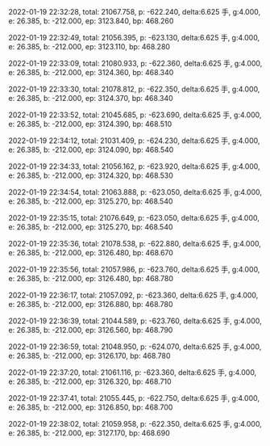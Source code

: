 2022-01-19 22:32:28, total: 21067.758, p: -622.240, delta:6.625 手, g:4.000, e: 26.385, b: -212.000, ep: 3123.840, bp: 468.260

2022-01-19 22:32:49, total: 21056.395, p: -623.130, delta:6.625 手, g:4.000, e: 26.385, b: -212.000, ep: 3123.110, bp: 468.280

2022-01-19 22:33:09, total: 21080.933, p: -622.360, delta:6.625 手, g:4.000, e: 26.385, b: -212.000, ep: 3124.360, bp: 468.340

2022-01-19 22:33:30, total: 21078.812, p: -622.350, delta:6.625 手, g:4.000, e: 26.385, b: -212.000, ep: 3124.370, bp: 468.340

2022-01-19 22:33:52, total: 21045.685, p: -623.690, delta:6.625 手, g:4.000, e: 26.385, b: -212.000, ep: 3124.390, bp: 468.510

2022-01-19 22:34:12, total: 21031.409, p: -624.230, delta:6.625 手, g:4.000, e: 26.385, b: -212.000, ep: 3124.090, bp: 468.540

2022-01-19 22:34:33, total: 21056.162, p: -623.920, delta:6.625 手, g:4.000, e: 26.385, b: -212.000, ep: 3124.320, bp: 468.530

2022-01-19 22:34:54, total: 21063.888, p: -623.050, delta:6.625 手, g:4.000, e: 26.385, b: -212.000, ep: 3125.270, bp: 468.540

2022-01-19 22:35:15, total: 21076.649, p: -623.050, delta:6.625 手, g:4.000, e: 26.385, b: -212.000, ep: 3125.270, bp: 468.540

2022-01-19 22:35:36, total: 21078.538, p: -622.880, delta:6.625 手, g:4.000, e: 26.385, b: -212.000, ep: 3126.480, bp: 468.670

2022-01-19 22:35:56, total: 21057.986, p: -623.760, delta:6.625 手, g:4.000, e: 26.385, b: -212.000, ep: 3126.480, bp: 468.780

2022-01-19 22:36:17, total: 21057.092, p: -623.360, delta:6.625 手, g:4.000, e: 26.385, b: -212.000, ep: 3126.880, bp: 468.780

2022-01-19 22:36:39, total: 21044.589, p: -623.760, delta:6.625 手, g:4.000, e: 26.385, b: -212.000, ep: 3126.560, bp: 468.790

2022-01-19 22:36:59, total: 21048.950, p: -624.070, delta:6.625 手, g:4.000, e: 26.385, b: -212.000, ep: 3126.170, bp: 468.780

2022-01-19 22:37:20, total: 21061.116, p: -623.360, delta:6.625 手, g:4.000, e: 26.385, b: -212.000, ep: 3126.320, bp: 468.710

2022-01-19 22:37:41, total: 21055.445, p: -622.750, delta:6.625 手, g:4.000, e: 26.385, b: -212.000, ep: 3126.850, bp: 468.700

2022-01-19 22:38:02, total: 21059.958, p: -622.350, delta:6.625 手, g:4.000, e: 26.385, b: -212.000, ep: 3127.170, bp: 468.690